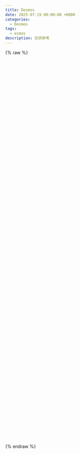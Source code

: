 ```yaml
---
title: Desmos
date: 2025-07-19 08:00:00 +0800
categories:
  - Desmos
tags:
  - esmos
description: 仅供参考
---
```

{% raw %}

<script src="https://www.desmos.com/api/v1.11/calculator.js?apiKey=dcb31709b452b1cf9dc26972add0fda6"></script>

<div id="calculator" style="width: 1800px; height: 1200px;"></div>

<script>
  var elt = document.getElementById('calculator');
  var calculator = Desmos.GraphingCalculator(elt);
</script>

{% endraw %}
